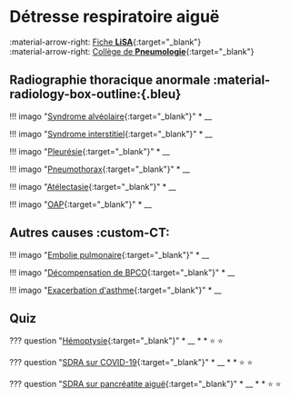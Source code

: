 # Détresse respiratoire aiguë

:material-arrow-right: [Fiche **LiSA**](https://livret.uness.fr/lisa/2024/D%C3%A9tresse_et_insuffisance_respiratoire_aig%C3%BCe_du_nourrisson,_de_l%E2%80%99enfant_et_de_l%E2%80%99adulte){:target="_blank"}   
:material-arrow-right: [Collège de **Pneumologie**](https://cep.splf.fr/wp-content/uploads/2023/07/ITEM_359_DETRESSE_RESPIRATOIRE_2023.pdf){:target="_blank"}


## Radiographie thoracique anormale :material-radiology-box-outline:{.bleu}

!!! imago "[Syndrome alvéolaire](){:target="_blank"}"
    * __

!!! imago "[Syndrome interstitiel](){:target="_blank"}"
    * __

!!! imago "[Pleurésie](){:target="_blank"}"
    * __

!!! imago "[Pneumothorax](){:target="_blank"}"
    * __

!!! imago "[Atélectasie](){:target="_blank"}"
    * __

!!! imago "[OAP](){:target="_blank"}"
    * __


## Autres causes :custom-CT:

!!! imago "[Embolie pulmonaire](){:target="_blank"}"
    * __

!!! imago "[Décompensation de BPCO](){:target="_blank"}"
    * __

!!! imago "[Exacerbation d'asthme](){:target="_blank"}"
    * __


## Quiz

??? question "[Hémoptysie](){:target="_blank"}"
    * __
    * 
    * :star:  :star:

??? question "[SDRA sur COVID-19](){:target="_blank"}"
    * __
    * 
    * :star:  :star:

??? question "[SDRA sur pancréatite aiguë](){:target="_blank"}"
    * __
    * 
    * :star:  :star: